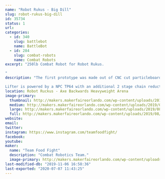 ```yaml
---
name: "Robot Rukus - Big Dill"
slug: robot-rukus-big-dill
id: 35734
status: 1
url: 
categories:
  - id: 340
    slug: battlebot
    name: BattleBot
  - id: 284
    slug: combat-robots
    name: Combat Robots
excerpt: "250lb Combat Robot for Robot Rukus.

"
description: "The first prototype was made out of CNC cut particleboard to check the fit and overall scale before committing to getting the steel laser cut. 

Lifter is powered by a NPC TP64 with an additional 2 stage chain reduction to allows us to easily lift another 250lb robot."
location: Robot Ruckus - Axe Backwards Heavyweight Arena
image-primary:
  thumbnail: http://makers.makerfaireorlando.com/wp-content/uploads/2019/08/LifterV2.126-1-150x150.jpg
  medium: http://makers.makerfaireorlando.com/wp-content/uploads/2019/08/LifterV2.126-1-300x169.jpg
  large: http://makers.makerfaireorlando.com/wp-content/uploads/2019/08/LifterV2.126-1-1024x576.jpg
  full: http://makers.makerfaireorlando.com/wp-content/uploads/2019/08/LifterV2.126-1.jpg
website: 
email: 
twitter: 
instagram: https://www.instagram.com/teamfoodfight/
facebook: 
youtube: 
maker:
  name: "Team Food Fight"
  description: "Combat Robotics Team."
  image-primary: http://makers.makerfaireorlando.com/wp-content/uploads/2019/08/LifterV2.126-1024x576.jpg
last-modified-db: "2019-11-06 16:58:36"
last-exported: "2020-07-07 11:43:25"
---
```

